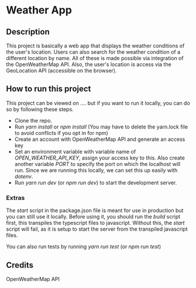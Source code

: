 # Weather App
## Description
This project is basically a web app that displays the weather conditions of the user's location. Users can also search for the weather condition of a different location by name. All of these is made possible via integration of the OpenWeatherMap API. Also, the user's location is access via the GeoLocation API (accessible on the browser).
## How to run this project
This project can be viewed on .... but if you want to run it locally, you can do so by following these steps.
- Clone the repo.
- Run <i>yarn install</i> or <i>npm install</i> (You may have to delete the yarn.lock file to avoid conflicts if you opt in for npm)
- Create an account with OpenWeatherMap API and generate an access key
- Set an environment variable with variable name of <i>OPEN_WEATHER_API_KEY</i>, assign your access key to this. Also create another variable <i>PORT</i> to specify the port on which the localhost will run. Since we are running this locally, we can set this up easily with <i>dotenv</i>.
- Run <i>yarn run dev</i> (or <i>npm run dev</i>) to start the development server.
### Extras
The <i>start</i> script in the package.json file is meant for use in production but you can still use it locally. Before using it, you should run the <i>build</i> script first, this transpiles the typescript files to javascript. Without this, the <i>start</i> script will fail, as it is setup to start the server from the transpiled javascript files.

You can also run tests by running <i>yarn run test</i> (or <i>npm run test</i>)
## Credits
OpenWeatherMap API